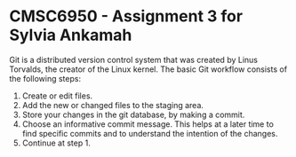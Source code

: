 # CMSC6950 - Assignment 3 for Sylvia Ankamah

Git is a distributed version control system that was created by
Linus Torvalds, the creator of the Linux kernel.
The basic Git workflow consists of the following steps: 

1. Create or edit files.
2. Add the new or changed files to the staging area.
3. Store your changes in the git database, by making a commit.
4. Choose an informative commit message. This helps at a later time to find
   specific commits and to understand the intention of the changes.
5. Continue at step 1. 
